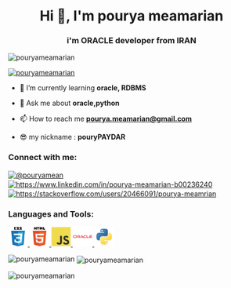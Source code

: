 <h1 align="center">Hi 👋, I'm pourya meamarian</h1>
<h3 align="center">i'm ORACLE developer from IRAN</h3>

<p align="left"> <img src="https://komarev.com/ghpvc/?username=pouryameamarian&label=Profile%20views&color=0e75b6&style=flat" alt="pouryameamarian" /> </p>

<p align="left"> <a href="https://github.com/ryo-ma/github-profile-trophy"><img src="https://github-profile-trophy.vercel.app/?username=pouryameamarian" alt="pouryameamarian" /></a> </p>

- 🌱 I’m currently learning **oracle, RDBMS**

- 💬 Ask me about **oracle,python**

- 📫 How to reach me **pourya.meamarian@gmail.com**

- 😎 my nickname : **pouryPAYDAR**

<h3 align="left">Connect with me:</h3>
<p align="left">
<a href="https://twitter.com/@pouryamean" target="blank"><img align="center" src="https://raw.githubusercontent.com/rahuldkjain/github-profile-readme-generator/master/src/images/icons/Social/twitter.svg" alt="@pouryamean" height="30" width="40" /></a>
<a href="https://linkedin.com/in/https://www.linkedin.com/in/pourya-meamarian-b00236240" target="blank"><img align="center" src="https://raw.githubusercontent.com/rahuldkjain/github-profile-readme-generator/master/src/images/icons/Social/linked-in-alt.svg" alt="https://www.linkedin.com/in/pourya-meamarian-b00236240" height="30" width="40" /></a>
<a href="https://stackoverflow.com/users/https://stackoverflow.com/users/20466091/pourya-meamrian" target="blank"><img align="center" src="https://raw.githubusercontent.com/rahuldkjain/github-profile-readme-generator/master/src/images/icons/Social/stack-overflow.svg" alt="https://stackoverflow.com/users/20466091/pourya-meamrian" height="30" width="40" /></a>
</p>

<h3 align="left">Languages and Tools:</h3>
<p align="left"> <a href="https://www.w3schools.com/css/" target="_blank" rel="noreferrer"> <img src="https://raw.githubusercontent.com/devicons/devicon/master/icons/css3/css3-original-wordmark.svg" alt="css3" width="40" height="40"/> </a> <a href="https://www.w3.org/html/" target="_blank" rel="noreferrer"> <img src="https://raw.githubusercontent.com/devicons/devicon/master/icons/html5/html5-original-wordmark.svg" alt="html5" width="40" height="40"/> </a> <a href="https://developer.mozilla.org/en-US/docs/Web/JavaScript" target="_blank" rel="noreferrer"> <img src="https://raw.githubusercontent.com/devicons/devicon/master/icons/javascript/javascript-original.svg" alt="javascript" width="40" height="40"/> </a> <a href="https://www.oracle.com/" target="_blank" rel="noreferrer"> <img src="https://raw.githubusercontent.com/devicons/devicon/master/icons/oracle/oracle-original.svg" alt="oracle" width="40" height="40"/> </a> <a href="https://www.python.org" target="_blank" rel="noreferrer"> <img src="https://raw.githubusercontent.com/devicons/devicon/master/icons/python/python-original.svg" alt="python" width="40" height="40"/> </a> </p>

<p><img align="left" src="https://github-readme-stats.vercel.app/api/top-langs?username=pouryameamarian&show_icons=true&locale=en&layout=compact" alt="pouryameamarian" /></p>

<p>&nbsp;<img align="center" src="https://github-readme-stats.vercel.app/api?username=pouryameamarian&show_icons=true&locale=en" alt="pouryameamarian" /></p>

<p><img align="center" src="https://github-readme-streak-stats.herokuapp.com/?user=pouryameamarian&" alt="pouryameamarian" /></p>

